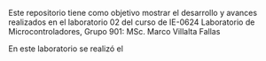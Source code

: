 Este repositorio tiene como objetivo mostrar el desarrollo y avances realizados en el laboratorio 02 del curso de IE-0624 Laboratorio de Microcontroladores, Grupo 901: MSc. Marco Villalta Fallas

En este laboratorio se realizó el
